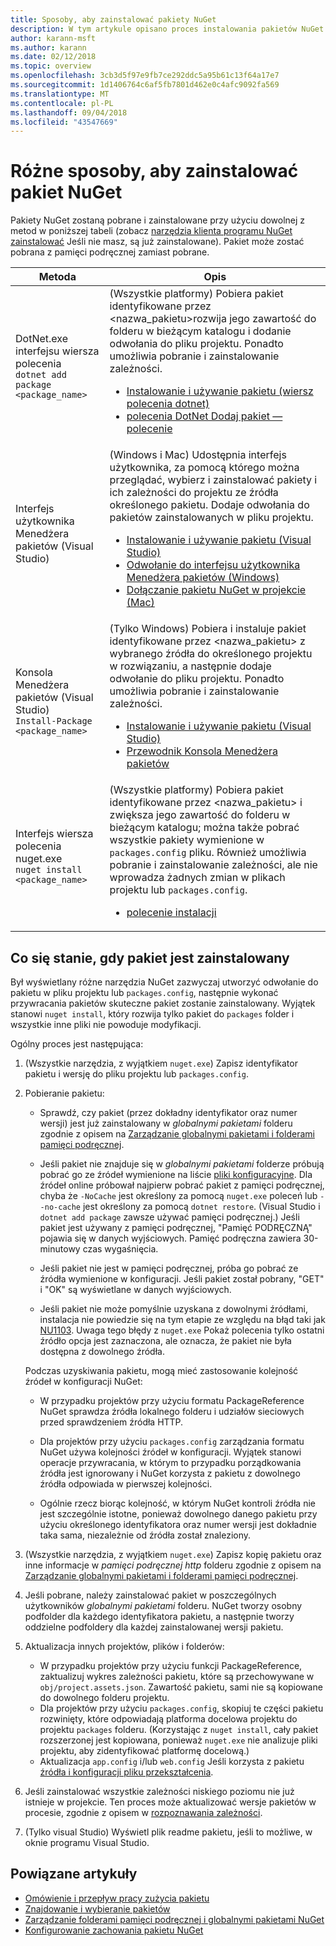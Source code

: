 ```yaml
---
title: Sposoby, aby zainstalować pakiety NuGet
description: W tym artykule opisano proces instalowania pakietów NuGet do projektu, w tym, co się stanie, na dysku i pliki projektu dotyczy.
author: karann-msft
ms.author: karann
ms.date: 02/12/2018
ms.topic: overview
ms.openlocfilehash: 3cb3d5f97e9fb7ce292ddc5a95b61c13f64a17e7
ms.sourcegitcommit: 1d1406764c6af5fb7801d462e0c4afc9092fa569
ms.translationtype: MT
ms.contentlocale: pl-PL
ms.lasthandoff: 09/04/2018
ms.locfileid: "43547669"
---
```

# <a name="different-ways-to-install-a-nuget-package"></a>Różne sposoby, aby zainstalować pakiet NuGet

Pakiety NuGet zostaną pobrane i zainstalowane przy użyciu dowolnej z metod w poniższej tabeli (zobacz [narzędzia klienta programu NuGet zainstalować](../install-nuget-client-tools.md) Jeśli nie masz, są już zainstalowane). Pakiet może zostać pobrana z pamięci podręcznej zamiast pobrane.

| Metoda | Opis |
| --- | --- |
| DotNet.exe interfejsu wiersza polecenia<br/>`dotnet add package <package_name>` | (Wszystkie platformy) Pobiera pakiet identyfikowane przez \<nazwa_pakietu\>rozwija jego zawartość do folderu w bieżącym katalogu i dodanie odwołania do pliku projektu. Ponadto umożliwia pobranie i zainstalowanie zależności.<ul><li>[Instalowanie i używanie pakietu (wiersz polecenia dotnet)](../quickstart/install-and-use-a-package-using-the-dotnet-cli.md)</li><li>[polecenia DotNet Dodaj pakiet — polecenie](/dotnet/core/tools/dotnet-add-package)</li></ul> |
| Interfejs użytkownika Menedżera pakietów (Visual Studio) | (Windows i Mac) Udostępnia interfejs użytkownika, za pomocą którego można przeglądać, wybierz i zainstalować pakiety i ich zależności do projektu ze źródła określonego pakietu. Dodaje odwołania do pakietów zainstalowanych w pliku projektu.<ul><li>[Instalowanie i używanie pakietu (Visual Studio)](../quickstart/install-and-use-a-package-in-visual-studio.md)</li><li>[Odwołanie do interfejsu użytkownika Menedżera pakietów (Windows)](../tools/package-manager-ui.md)</li><li>[Dołączanie pakietu NuGet w projekcie (Mac)](/visualstudio/mac/nuget-walkthrough)</li></ul> |
| Konsola Menedżera pakietów (Visual Studio)<br/>`Install-Package <package_name>` | (Tylko Windows) Pobiera i instaluje pakiet identyfikowane przez \<nazwa_pakietu\> z wybranego źródła do określonego projektu w rozwiązaniu, a następnie dodaje odwołanie do pliku projektu. Ponadto umożliwia pobranie i zainstalowanie zależności.<ul><li>[Instalowanie i używanie pakietu (Visual Studio)](../quickstart/install-and-use-a-package-in-visual-studio.md)</li><li>[Przewodnik Konsola Menedżera pakietów](../tools/package-manager-console.md)</li></ul> |
| Interfejs wiersza polecenia nuget.exe<br/>`nuget install <package_name>` | (Wszystkie platformy) Pobiera pakiet identyfikowane przez \<nazwa_pakietu\> i zwiększa jego zawartość do folderu w bieżącym katalogu; można także pobrać wszystkie pakiety wymienione w `packages.config` pliku. Również umożliwia pobranie i zainstalowanie zależności, ale nie wprowadza żadnych zmian w plikach projektu lub `packages.config`.<ul><li>[polecenie instalacji](../tools/cli-ref-install.md)</li></ul> |

## <a name="what-happens-when-a-package-is-installed"></a>Co się stanie, gdy pakiet jest zainstalowany

Był wyświetlany różne narzędzia NuGet zazwyczaj utworzyć odwołanie do pakietu w pliku projektu lub `packages.config`, następnie wykonać przywracania pakietów skuteczne pakiet zostanie zainstalowany. Wyjątek stanowi `nuget install`, który rozwija tylko pakiet do `packages` folder i wszystkie inne pliki nie powoduje modyfikacji.

Ogólny proces jest następująca:

1. (Wszystkie narzędzia, z wyjątkiem `nuget.exe`) Zapisz identyfikator pakietu i wersję do pliku projektu lub `packages.config`.

2. Pobieranie pakietu:
   - Sprawdź, czy pakiet (przez dokładny identyfikator oraz numer wersji) jest już zainstalowany w *globalnymi pakietami* folderu zgodnie z opisem na [Zarządzanie globalnymi pakietami i folderami pamięci podręcznej](managing-the-global-packages-and-cache-folders.md).

   - Jeśli pakiet nie znajduje się w *globalnymi pakietami* folderze próbują pobrać go ze źródeł wymienione na liście [pliki konfiguracyjne](Configuring-NuGet-Behavior.md). Dla źródeł online próbował najpierw pobrać pakiet z pamięci podręcznej, chyba że `-NoCache` jest określony za pomocą `nuget.exe` poleceń lub `--no-cache` jest określony za pomocą `dotnet restore`. (Visual Studio i `dotnet add package` zawsze używać pamięci podręcznej.) Jeśli pakiet jest używany z pamięci podręcznej, "Pamięć PODRĘCZNĄ" pojawia się w danych wyjściowych. Pamięć podręczna zawiera 30-minutowy czas wygaśnięcia.

   - Jeśli pakiet nie jest w pamięci podręcznej, próba go pobrać ze źródła wymienione w konfiguracji. Jeśli pakiet został pobrany, "GET" i "OK" są wyświetlane w danych wyjściowych.

   - Jeśli pakiet nie może pomyślnie uzyskana z dowolnymi źródłami, instalacja nie powiedzie się na tym etapie ze względu na błąd taki jak [NU1103](../reference/errors-and-warnings/NU1103.md). Uwaga tego błędy z `nuget.exe` Pokaż polecenia tylko ostatni źródło opcja jest zaznaczona, ale oznacza, że pakiet nie była dostępna z dowolnego źródła.

   Podczas uzyskiwania pakietu, mogą mieć zastosowanie kolejność źródeł w konfiguracji NuGet:

   - W przypadku projektów przy użyciu formatu PackageReference NuGet sprawdza źródła lokalnego folderu i udziałów sieciowych przed sprawdzeniem źródła HTTP.

   - Dla projektów przy użyciu `packages.config` zarządzania formatu NuGet używa kolejności źródeł w konfiguracji. Wyjątek stanowi operacje przywracania, w którym to przypadku porządkowania źródła jest ignorowany i NuGet korzysta z pakietu z dowolnego źródła odpowiada w pierwszej kolejności.

   - Ogólnie rzecz biorąc kolejność, w którym NuGet kontroli źródła nie jest szczególnie istotne, ponieważ dowolnego danego pakietu przy użyciu określonego identyfikatora oraz numer wersji jest dokładnie taka sama, niezależnie od źródła został znaleziony.

3. (Wszystkie narzędzia, z wyjątkiem `nuget.exe`) Zapisz kopię pakietu oraz inne informacje w *pamięci podręcznej http* folderu zgodnie z opisem na [Zarządzanie globalnymi pakietami i folderami pamięci podręcznej](managing-the-global-packages-and-cache-folders.md).

4. Jeśli pobrane, należy zainstalować pakiet w poszczególnych użytkowników *globalnymi pakietami* folderu. NuGet tworzy osobny podfolder dla każdego identyfikatora pakietu, a następnie tworzy oddzielne podfoldery dla każdej zainstalowanej wersji pakietu.

5. Aktualizacja innych projektów, plików i folderów:

    - W przypadku projektów przy użyciu funkcji PackageReference, zaktualizuj wykres zależności pakietu, które są przechowywane w `obj/project.assets.json`. Zawartość pakietu, sami nie są kopiowane do dowolnego folderu projektu.
    - Dla projektów przy użyciu `packages.config`, skopiuj te części pakietu rozwinięty, które odpowiadają platforma docelowa projektu do projektu `packages` folderu. (Korzystając z `nuget install`, cały pakiet rozszerzonej jest kopiowana, ponieważ `nuget.exe` nie analizuje pliki projektu, aby zidentyfikować platformę docelową.)
    - Aktualizacja `app.config` i/lub `web.config` Jeśli korzysta z pakietu [źródła i konfiguracji pliku przekształcenia](../create-packages/source-and-config-file-transformations.md).

6. Jeśli zainstalować wszystkie zależności niskiego poziomu nie już istnieje w projekcie. Ten proces może aktualizować wersje pakietów w procesie, zgodnie z opisem w [rozpoznawania zależności](../consume-packages/dependency-resolution.md).

7. (Tylko visual Studio) Wyświetl plik readme pakietu, jeśli to możliwe, w oknie programu Visual Studio.

## <a name="related-articles"></a>Powiązane artykuły

- [Omówienie i przepływ pracy zużycia pakietu](../consume-packages/overview-and-workflow.md)
- [Znajdowanie i wybieranie pakietów](../consume-packages/finding-and-choosing-packages.md)
- [Zarządzanie folderami pamięci podręcznej i globalnymi pakietami NuGet](managing-the-global-packages-and-cache-folders.md)
- [Konfigurowanie zachowania pakietu NuGet](../consume-packages/configuring-nuget-behavior.md)
